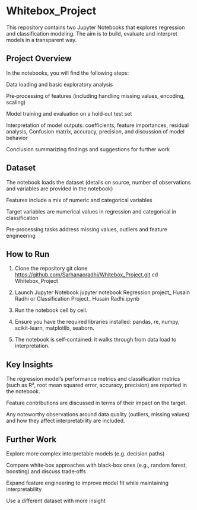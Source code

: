 # Whitebox_Project
This repository contains two Jupyter Notebooks that explores regression and classification modeling. The aim is to build, evaluate and interpret models in a transparent way.

## Project Overview

In the notebooks, you will find the following steps:

Data loading and basic exploratory analysis

Pre‑processing of features (including handling missing values, encoding, scaling)

Model training and evaluation on a hold‑out test set

Interpretation of model outputs: coefficients, feature importances, residual analysis, Confusion matrix, accuracy, precision, and discussion of model behavior

Conclusion summarizing findings and suggestions for further work

## Dataset

The notebook loads the dataset (details on source, number of observations and variables are provided in the notebook)

Features include a mix of numeric and categorical variables

Target variables are numerical values in regression and categorical in classification

Pre‑processing tasks address missing values, outliers and feature engineering

## How to Run
1) Clone the repository
git clone https://github.com/Sarhanaoradhi/Whitebox_Project.git
cd Whitebox_Project

2) Launch Jupyter Notebook
jupyter notebook Regression project_ Husain Radhi or Classification Project_ Husain Radhi.ipynb

3) Run the notebook cell by cell.

4) Ensure you have the required libraries installed: pandas, re, numpy, scikit-learn, matplotlib, seaborn.

5) The notebook is self‑contained: it walks through from data load to interpretation.

## Key Insights

The regression model’s performance metrics and classification metrics (such as R², root mean squared error, accuracy, precision) are reported in the notebook.

Feature contributions are discussed in terms of their impact on the target.

Any noteworthy observations around data quality (outliers, missing values) and how they affect interpretability are included.

## Further Work

Explore more complex interpretable models (e.g. decision paths)

Compare white‑box approaches with black‑box ones (e.g., random forest, boosting) and discuss trade‑offs

Expand feature engineering to improve model fit while maintaining interpretability

Use a different dataset with more insight
